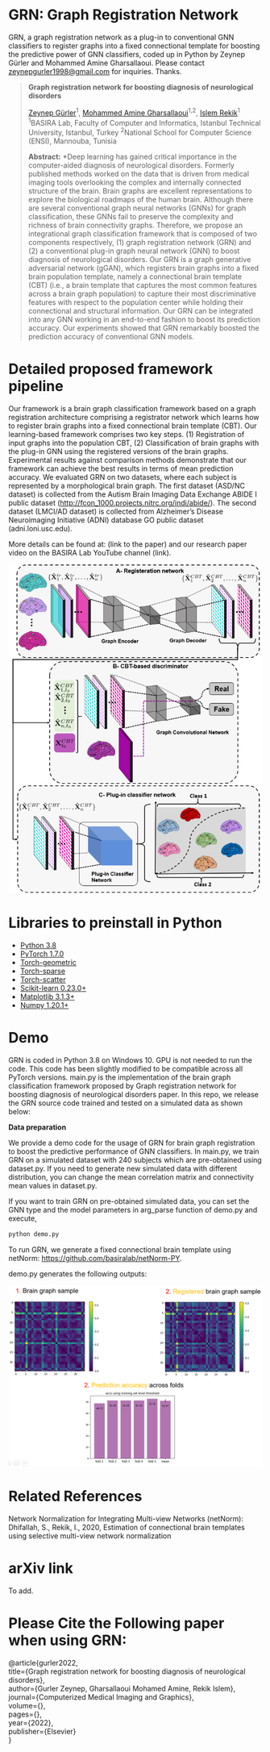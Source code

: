 # GRN: Graph Registration Network 
GRN, a graph registration network as a plug-in to conventional GNN classifiers to register graphs into a fixed connectional template for boosting the predictive power of GNN classifiers, coded up in Python
by Zeynep Gürler and Mohammed Amine Gharsallaoui. Please contact zeynepgurler1998@gmail.com for inquiries. Thanks.
 
> **Graph registration network for boosting diagnosis of neurological disorders**
> 
> [Zeynep Gürler](https://github.com/zeynepgurler)<sup>1</sup>, [Mohammed Amine Gharsallaoui](https://basira-lab.com/)<sup>1,2</sup>, [Islem Rekik](https://basira-lab.com/)<sup>1</sup>
> <sup>1</sup>BASIRA Lab, Faculty of Computer and Informatics, Istanbul Technical University, Istanbul, Turkey
> <sup>2</sup>National School for Computer Science (ENSI), Mannouba, Tunisia
>
> **Abstract:** *Deep learning has gained critical importance in the computer-aided diagnosis of neurological disorders. Formerly published methods worked on the data that is driven from medical imaging tools overlooking the complex and internally connected structure of the brain. Brain graphs are excellent representations to explore the biological roadmaps of the human brain. Although there are several conventional graph neural networks (GNNs) for graph classification, these GNNs fail to preserve the complexity and richness of brain connectivity graphs. Therefore, we propose an integrational graph classification framework that is composed of two components respectively, (1) graph registration network (GRN) and (2) a conventional plug-in graph neural network (GNN) to boost diagnosis of neurological disorders. Our GRN is a graph generative adversarial network (gGAN), which registers brain graphs into a fixed brain population template, namely a connectional brain template (CBT) (i.e., a brain template that captures the most common features across a brain graph population) to capture their most discriminative features with respect to the population center while holding their connectional and structural information. Our GRN can be integrated into any GNN working in an end-to-end fashion to boost its prediction accuracy. Our experiments showed that GRN remarkably boosted the prediction accuracy of conventional GNN models.

 
# Detailed proposed framework pipeline
Our framework is a brain graph classification framework based on a graph registration 
architecture comprising a registrator network which learns how to register brain graphs 
into a fixed connectional brain template (CBT). Our learning-based framework comprises 
two key steps. (1) Registration of input graphs into the population CBT, (2) 
Classification of brain graphs with the plug-in GNN using the registered versions 
of the brain graphs. Experimental results against comparison methods demonstrate that our
 framework can achieve the best results in terms of mean prediction accuracy. 
We evaluated GRN on two datasets, where each subject is represented by a morphological
 brain graph. The first dataset (ASD/NC dataset) is collected from the Autism 
 Brain Imaging Data Exchange ABIDE I public dataset (http://fcon_1000.projects.nitrc.org/indi/abide/).
 The second dataset (LMCI/AD dataset) is collected from Alzheimer’s Disease Neuroimaging Initiative 
 (ADNI) database GO public dataset (adni.loni.usc.edu). 

More details can be found at: (link to the paper) and our research paper video on the BASIRA Lab YouTube channel (link). 

![GRN pipeline](pipeline.png)


# Libraries to preinstall in Python
* [Python 3.8](https://www.python.org/)
* [PyTorch 1.7.0](http://pytorch.org/)
* [Torch-geometric](https://github.com/rusty1s/pytorch_geometric)
* [Torch-sparse](https://github.com/rusty1s/pytorch_sparse)
* [Torch-scatter](https://github.com/rusty1s/pytorch_scatter)
* [Scikit-learn 0.23.0+](https://scikit-learn.org/stable/)
* [Matplotlib 3.1.3+](https://matplotlib.org/)
* [Numpy 1.20.1+](https://numpy.org/)

# Demo

GRN is coded in Python 3.8 on Windows 10. GPU is not needed to run the code.
This code has been slightly modified to be compatible across all PyTorch versions.
main.py is the implementation of the brain graph classification framework proposed
by Graph registration network for boosting diagnosis of neurological disorders 
paper. In this repo, we release the GRN source code trained and tested on a simulated 
data as shown below:

**Data preparation**

We provide a demo code for the usage of GRN for brain graph registration to boost 
the predictive performance of GNN classifiers. In main.py, we train GRN on a 
simulated dataset with 240 subjects which are pre-obtained using dataset.py.
If you need to generate new simulated data with different distribution, you can 
change the mean correlation matrix and connectivity mean values in dataset.py. 

If you want to train GRN on pre-obtained simulated data, 
you can set the GNN type and the model parameters in arg_parse function of 
demo.py and execute,

```bash
python demo.py
```

To run GRN, we generate a fixed connectional brain template using netNorm: 
https://github.com/basiralab/netNorm-PY. 

demo.py generates the following outputs:

![GRN pipeline](outputs.png)

# Related References

Network Normalization for Integrating Multi-view Networks (netNorm): Dhifallah, S., Rekik, I., 2020, Estimation of connectional brain templates using selective multi-view network normalization

# arXiv link 

To add.

# Please Cite the Following paper when using GRN:

@article{gurler2022, <br/>
title={Graph registration network for boosting diagnosis of neurological disorders},<br/>
author={Gurler Zeynep, Gharsallaoui Mohamed Amine, Rekik Islem}, <br/>
journal={Computerized Medical Imaging and Graphics},<br/>
volume={}, <br/>
pages={}, <br/>
year={2022}, <br/>
publisher={Elsevier} <br/>
}<br/>






